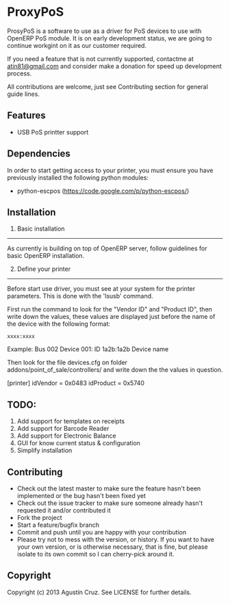 # ProxyPoS

ProsyPoS is a software to use as a driver for PoS devices to use with OpenERP PoS module.
It is on early development status, we are going to continue workgint on it
as our customer required. 

If you need a feature that is not currently supported, contactme at atin81@gmail.com
and consider make a donation for speed up development process.

All contributions are welcome, just see Contributing section for general guide lines.

## Features

* USB PoS printter support

## Dependencies

In order to start getting access to your printer, you must ensure 
you have previously installed the following python modules:

* python-escpos (https://code.google.com/p/python-escpos/)

## Installation

1. Basic installation
------------------------------------------------------------------

As currently is building on top of OpenERP server, 
follow guidelines for basic OpenERP installation.


2. Define your printer
------------------------------------------------------------------

Before start use driver, you must see at your system for the printer 
parameters. This is done with the 'lsusb' command.

First run the command to look for the "Vendor ID" and "Product ID",
then write down the values, these values are displayed just before
the name of the device with the following format:

    xxxx:xxxx

Example:
  Bus 002 Device 001: ID 1a2b:1a2b Device name

Then look for the file devices.cfg on folder addons/point_of_sale/controllers/
and write down the the values in question.

  [printer]
  idVendor = 0x0483
  idProduct = 0x5740


## TODO:

1. Add support for templates on receipts
2. Add support for Barcode Reader
3. Add support for Electronic Balance
4. GUI for know current status & configuration
5. Simplify installation

## Contributing

* Check out the latest master to make sure the feature hasn't been implemented or the bug hasn't been fixed yet
* Check out the issue tracker to make sure someone already hasn't requested it and/or contributed it
* Fork the project
* Start a feature/bugfix branch
* Commit and push until you are happy with your contribution
* Please try not to mess with the version, or history. If you want to have your own version, or is otherwise necessary, that is fine,
  but please isolate to its own commit so I can cherry-pick around it.
  
## Copyright

Copyright (c) 2013 Agustín Cruz. See LICENSE for further details.
